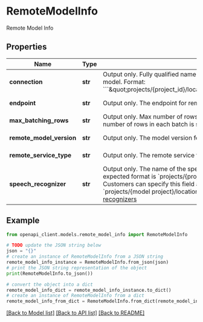 # RemoteModelInfo

Remote Model Info

## Properties

Name | Type | Description | Notes
------------ | ------------- | ------------- | -------------
**connection** | **str** | Output only. Fully qualified name of the user-provided connection object of the remote model. Format: &#x60;&#x60;&#x60;\&quot;projects/{project_id}/locations/{location_id}/connections/{connection_id}\&quot;&#x60;&#x60;&#x60; | [optional] [readonly] 
**endpoint** | **str** | Output only. The endpoint for remote model. | [optional] [readonly] 
**max_batching_rows** | **str** | Output only. Max number of rows in each batch sent to the remote service. If unset, the number of rows in each batch is set dynamically. | [optional] [readonly] 
**remote_model_version** | **str** | Output only. The model version for LLM. | [optional] [readonly] 
**remote_service_type** | **str** | Output only. The remote service type for remote model. | [optional] [readonly] 
**speech_recognizer** | **str** | Output only. The name of the speech recognizer to use for speech recognition. The expected format is &#x60;projects/{project}/locations/{location}/recognizers/{recognizer}&#x60;. Customers can specify this field at model creation. If not specified, a default recognizer &#x60;projects/{model project}/locations/global/recognizers/_&#x60; will be used. See more details at [recognizers](https://cloud.google.com/speech-to-text/v2/docs/reference/rest/v2/projects.locations.recognizers) | [optional] [readonly] 

## Example

```python
from openapi_client.models.remote_model_info import RemoteModelInfo

# TODO update the JSON string below
json = "{}"
# create an instance of RemoteModelInfo from a JSON string
remote_model_info_instance = RemoteModelInfo.from_json(json)
# print the JSON string representation of the object
print(RemoteModelInfo.to_json())

# convert the object into a dict
remote_model_info_dict = remote_model_info_instance.to_dict()
# create an instance of RemoteModelInfo from a dict
remote_model_info_from_dict = RemoteModelInfo.from_dict(remote_model_info_dict)
```
[[Back to Model list]](../README.md#documentation-for-models) [[Back to API list]](../README.md#documentation-for-api-endpoints) [[Back to README]](../README.md)


